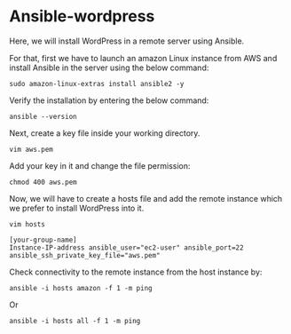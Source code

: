 # Ansible-wordpress

Here, we will install WordPress in a remote server using Ansible.

For that, first we have to launch an amazon Linux instance from AWS and install Ansible in the server using the below command:

```
sudo amazon-linux-extras install ansible2 -y
```

Verify the installation by entering the below command:

```
ansible --version
```

Next, create a key file inside your working directory. 

```
vim aws.pem
```

Add your key in it and change the file permission:

```
chmod 400 aws.pem
```

Now, we will have to create a hosts file and add the remote instance which we prefer to install WordPress into it.

```
vim hosts
```

```
[your-group-name]    
Instance-IP-address ansible_user="ec2-user" ansible_port=22 ansible_ssh_private_key_file="aws.pem"
```

Check connectivity to the remote instance from the host instance by:

```
ansible -i hosts amazon -f 1 -m ping
```

Or

```
ansible -i hosts all -f 1 -m ping
```



























